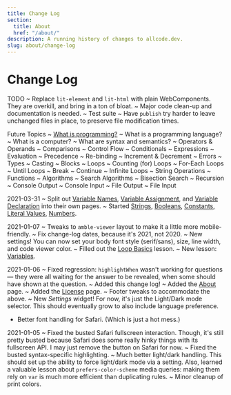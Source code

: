 ```yaml
---
title: Change Log
section:
  title: About
  href: "/about/"
description: A running history of changes to allcode.dev.
slug: about/change-log
---
```


# Change Log

TODO
  ~ Replace `lit-element` and `lit-html` with plain WebComponents.
    They are overkill, and bring in a ton of bloat.
  ~ Major code clean-up and documentation is needed.
  ~ Test suite
  ~ Have `publish` try harder to leave unchanged files in place, to preserve file modification times.

Future Topics
  ~ [What is programming?](/learn/what-is-programming/)
  ~ What is a programming language?
  ~ What is a computer?
  ~ What are syntax and semantics?
  ~ Operators & Operands
  ~ Comparisons
  ~ Control Flow
  ~ Conditionals
  ~ Expressions
  ~ Evaluation
  ~ Precedence
  ~ Re-binding
  ~ Increment & Decrement
  ~ Errors
  ~ Types
  ~ Casting
  ~ Blocks
  ~ Loops
  ~ Counting (for) Loops
  ~ For-Each Loops
  ~ Until Loops
  ~ Break
  ~ Continue
  ~ Infinite Loops
  ~ String Operations
  ~ Functions
  ~ Algorithms
  ~ Search Algorithms
  ~ Bisection Search
  ~ Recursion
  ~ Console Output
  ~ Console Input
  ~ File Output
  ~ File Input
  

2021-03-31
  ~ Split out [Variable Names](/learn/variable-names/), [Variable Assignment](/learn/variable-assignment/), and [Variable Declaration](/learn/variable-declaration/) into their own pages.
  ~ Started [Strings](/learn/strings/), [Booleans](/learn/booleans/), [Constants](/learn/constants/), [Literal Values](/learn/literal-values/), [Numbers](/learn/numbers/).

2021-01-07
  ~ Tweaks to `amble-viewer` layout to make it a little more mobile-friendly.
  ~ Fix change-log dates, because it's 2021, not 2020.
  ~ New settings!
    You can now set your body font style (serif/sans), size, line width, and code viewer color.
  ~ Filled out the [Loop Basics](/learn/loop-basics/) lesson.
  ~ New lesson: [Variables](/learn/variables/).

2021-01-06
  ~ Fixed regression: `highlightWhen` wasn't working for questions — they were all waiting for the answer to be revealed, when some should have shown at the question.
  ~ Added this change log!
  ~ Added the [About](/about/) page.
  ~ Added the [License](/about/license/) page.
  ~ Footer tweaks to accommodate the above.
  ~ New _Settings_ widget!
    For now, it's just the Light/Dark mode selector.
    This should eventually grow to also include language preference.
  - Better font handling for Safari.
    (Which is just a hot mess.)

2021-01-05
  ~ Fixed the busted Safari fullscreen interaction.
    Though, it's still pretty busted because Safari does some really hinky things with its fullscreen API.
    I may just remove the button on Safari for now.
  ~ Fixed the busted syntax-specific highlighting.
  ~ Much better light/dark handling.
    This should set up the ability to force light/dark mode via a setting.
    Also, learned a valuable lesson about `prefers-color-scheme` media queries: making them rely on `var` is much more efficient than duplicating rules.
  ~ Minor cleanup of print colors.

